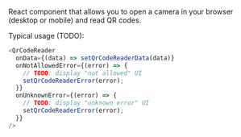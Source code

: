 React component that allows you to open a camera in your browser (desktop or mobile) and read QR codes.

Typical usage (TODO):

```js
<QrCodeReader
  onData={(data) => setQrCodeReaderData(data)}
  onNotAllowedError={(error) => {
    // TODO: display "not allowed" UI
    setQrCodeReaderError(error);
  }}
  onUnknownError={(error) => {
    // TODO: display "unknown error" UI
    setQrCodeReaderError(error);
  }}
/>
```
